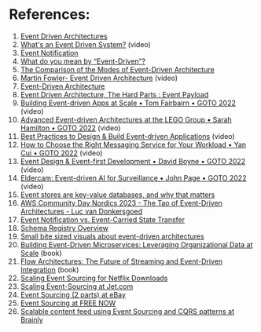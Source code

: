 
# References:

1. [Event Driven Architectures](https://martinfowler.com/articles/201701-event-driven.html)
2. [What's an Event Driven System?](https://www.youtube.com/watch?v=rJHTK2TfZ1I&list=PLMCXHnjXnTnvo6alSjVkgxV-VH6EPyvoX&index=18) (video)
3. [Event Notification](https://medium.com/geekculture/the-event-notification-pattern-a62d48519107)
4. [What do you mean by “Event-Driven”?](https://martinfowler.com/articles/201701-event-driven.html)
5. [The Comparison of the Modes of Event-Driven Architecture](https://medium.com/geekculture/the-comparison-of-the-modes-of-event-driven-architecture-1742711d79bb)
6. [Martin Fowler- Event Driven Architecture](https://www.youtube.com/watch?v=STKCRSUsyP0) (video)
7. [Event-Driven Architecture](https://monadical.com/posts/event-driven-architecture-1.html)
8. [Event Driven Architecture, The Hard Parts : Event Payload](https://waswani.medium.com/event-driven-architecture-the-hard-parts-event-payload-bd5cc4809415)
9. [Building Event-driven Apps at Scale • Tom Fairbairn • GOTO 2022](https://www.youtube.com/watch?v=MYcDx8jY3nI) (video)
10. [Advanced Event-driven Architectures at the LEGO Group • Sarah Hamilton • GOTO 2022](https://www.youtube.com/watch?v=6_Yzybhmj-8) (video)
11. [Best Practices to Design & Build Event-driven Applications](https://www.youtube.com/watch?v=bC51iRtXlRw&list=PLEx5khR4g7PKxJBkaGmSDRywZ3aAZcwpK&index=4) (video)
12. [How to Choose the Right Messaging Service for Your Workload • Yan Cui • GOTO 2022](https://www.youtube.com/watch?v=8t3IwAMkvxA&list=PLEx5khR4g7PKxJBkaGmSDRywZ3aAZcwpK&index=8) (video)
13. [Event Design & Event-first Development • David Boyne • GOTO 2022](https://www.youtube.com/watch?v=GBzr48Mj2JU&list=PLEx5khR4g7PKxJBkaGmSDRywZ3aAZcwpK&index=9) (video)
14. [Eldercam: Event-driven AI for Surveillance • John Page • GOTO 2022](https://www.youtube.com/watch?v=_76uaHtthYs&list=PLEx5khR4g7PKxJBkaGmSDRywZ3aAZcwpK&index=14) (video)
15. [Event stores are key-value databases, and why that matters](https://event-driven.io/en/event_stores_are_key_value_stores/)
16. [AWS Community Day Nordics 2023 - The Tao of Event-Driven Architectures - Luc van Donkersgoed](https://www.youtube.com/watch?v=9r9WDzzTcr0)
17. [Event Notification vs. Event-Carried State Transfer](https://medium.com/swlh/event-notification-vs-event-carried-state-transfer-2e4fdf8f6662)
18. [Schema Registry Overview](https://docs.confluent.io/platform/current/schema-registry/index.html)
19. [Small bite sized visuals about event-driven architectures](https://serverlessland.com/event-driven-architecture/visuals)
20. [Building Event-Driven Microservices: Leveraging Organizational Data at Scale](http://libgen.rs/book/index.php?md5=CD5C83A2544314066ACEF9BAFBF60E77) (book)
21. [Flow Architectures: The Future of Streaming and Event-Driven Integration](http://libgen.rs/book/index.php?md5=79C3A9D66356877015E14FEBF542D98C) (book)
22. [Scaling Event Sourcing for Netflix Downloads](https://www.infoq.com/presentations/netflix-scale-event-sourcing)
23. [Scaling Event-Sourcing at Jet.com](https://medium.com/@eulerfx/scaling-event-sourcing-at-jet-9c873cac33b8)
24. [Event Sourcing (2 parts) at eBay](https://www.ebayinc.com/stories/blogs/tech/event-sourcing-in-action-with-ebays-continuous-delivery-team/)
25. [Event Sourcing at FREE NOW](https://medium.com/inside-freenow/event-sourcing-an-evolutionary-perspective-31e7387aa6f1)
26. [Scalable content feed using Event Sourcing and CQRS patterns at Brainly](https://medium.com/engineering-brainly/scalable-content-feed-using-event-sourcing-and-cqrs-patterns-e09df98bf977)